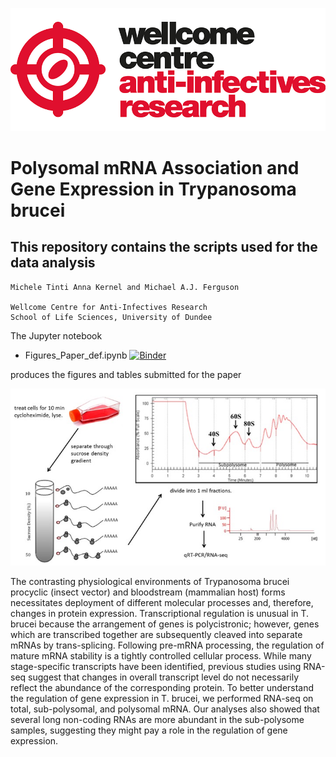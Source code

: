 ![title](wcar.png)
# Polysomal mRNA Association and Gene Expression in Trypanosoma brucei
## This repository contains the scripts used for the data analysis
    Michele Tinti Anna Kernel and Michael A.J. Ferguson

    Wellcome Centre for Anti-Infectives Research
    School of Life Sciences, University of Dundee

The Jupyter notebook
- Figures_Paper_def.ipynb
[![Binder](https://mybinder.org/badge_logo.svg)](https://mybinder.org/v2/gh/mtinti/polysome/master?filepath=Figures_Paper_def.ipynb)

produces the figures and tables submitted for the paper

![Alt text](Figures/Figure_1.jpeg?raw=true "Title")

The contrasting physiological environments of Trypanosoma brucei procyclic (insect vector) and bloodstream (mammalian host) forms necessitates deployment of different  molecular processes and, therefore, changes in protein expression. Transcriptional regulation is unusual in T. brucei because the arrangement of genes is polycistronic; however, genes which are transcribed together are subsequently cleaved into separate mRNAs by trans-splicing. Following pre-mRNA processing, the regulation of mature mRNA stability is a tightly controlled cellular process. While many stage-specific transcripts have been identified, previous studies using RNA-seq suggest that changes in overall transcript level do not necessarily reflect the abundance of the corresponding protein. To better understand the regulation of gene expression in T. brucei, we performed RNA-seq on total, sub-polysomal, and polysomal mRNA. Our analyses also showed that several long non-coding RNAs are more abundant in the sub-polysome samples, suggesting they might pay a role in the regulation of gene expression. 
